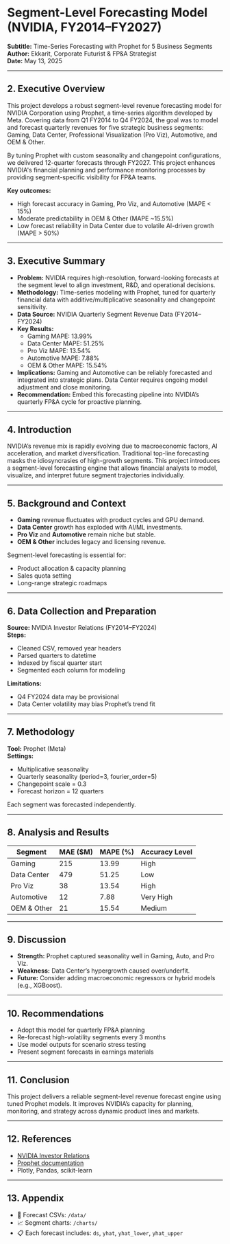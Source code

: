 # Segment-Level Forecasting Model (NVIDIA, FY2014–FY2027)

**Subtitle:** Time-Series Forecasting with Prophet for 5 Business Segments  
**Author:** Ekkarit, Corporate Futurist & FP&A Strategist  
**Date:** May 13, 2025  

---

## 2. Executive Overview

This project develops a robust segment-level revenue forecasting model for NVIDIA Corporation using Prophet, a time-series algorithm developed by Meta. Covering data from Q1 FY2014 to Q4 FY2024, the goal was to model and forecast quarterly revenues for five strategic business segments: Gaming, Data Center, Professional Visualization (Pro Viz), Automotive, and OEM & Other.

By tuning Prophet with custom seasonality and changepoint configurations, we delivered 12-quarter forecasts through FY2027. This project enhances NVIDIA's financial planning and performance monitoring processes by providing segment-specific visibility for FP&A teams.

**Key outcomes:**
- High forecast accuracy in Gaming, Pro Viz, and Automotive (MAPE < 15%)
- Moderate predictability in OEM & Other (MAPE ~15.5%)
- Low forecast reliability in Data Center due to volatile AI-driven growth (MAPE > 50%)

---

## 3. Executive Summary

- **Problem:** NVIDIA requires high-resolution, forward-looking forecasts at the segment level to align investment, R&D, and operational decisions.
- **Methodology:** Time-series modeling with Prophet, tuned for quarterly financial data with additive/multiplicative seasonality and changepoint sensitivity.
- **Data Source:** NVIDIA Quarterly Segment Revenue Data (FY2014–FY2024)
- **Key Results:**
  - Gaming MAPE: 13.99%
  - Data Center MAPE: 51.25%
  - Pro Viz MAPE: 13.54%
  - Automotive MAPE: 7.88%
  - OEM & Other MAPE: 15.54%
- **Implications:** Gaming and Automotive can be reliably forecasted and integrated into strategic plans. Data Center requires ongoing model adjustment and close monitoring.
- **Recommendation:** Embed this forecasting pipeline into NVIDIA’s quarterly FP&A cycle for proactive planning.

---

## 4. Introduction

NVIDIA’s revenue mix is rapidly evolving due to macroeconomic factors, AI acceleration, and market diversification. Traditional top-line forecasting masks the idiosyncrasies of high-growth segments. This project introduces a segment-level forecasting engine that allows financial analysts to model, visualize, and interpret future segment trajectories individually.

---

## 5. Background and Context

- **Gaming** revenue fluctuates with product cycles and GPU demand.  
- **Data Center** growth has exploded with AI/ML investments.  
- **Pro Viz** and **Automotive** remain niche but stable.  
- **OEM & Other** includes legacy and licensing revenue.  

Segment-level forecasting is essential for:
- Product allocation & capacity planning
- Sales quota setting
- Long-range strategic roadmaps

---

## 6. Data Collection and Preparation

**Source:** NVIDIA Investor Relations (FY2014–FY2024)  
**Steps:**
- Cleaned CSV, removed year headers
- Parsed quarters to datetime
- Indexed by fiscal quarter start
- Segmented each column for modeling

**Limitations:**
- Q4 FY2024 data may be provisional
- Data Center volatility may bias Prophet’s trend fit

---

## 7. Methodology

**Tool:** Prophet (Meta)  
**Settings:**
- Multiplicative seasonality
- Quarterly seasonality (period=3, fourier_order=5)
- Changepoint scale = 0.3
- Forecast horizon = 12 quarters

Each segment was forecasted independently.

---

## 8. Analysis and Results

| Segment        | MAE ($M) | MAPE (%) | Accuracy Level |
|----------------|----------|-----------|-----------------|
| Gaming         | 215      | 13.99     | High            |
| Data Center    | 479      | 51.25     | Low             |
| Pro Viz        | 38       | 13.54     | High            |
| Automotive     | 12       | 7.88      | Very High       |
| OEM & Other    | 21       | 15.54     | Medium          |

---

## 9. Discussion

- **Strength:** Prophet captured seasonality well in Gaming, Auto, and Pro Viz.
- **Weakness:** Data Center’s hypergrowth caused over/underfit.
- **Future:** Consider adding macroeconomic regressors or hybrid models (e.g., XGBoost).

---

## 10. Recommendations

- Adopt this model for quarterly FP&A planning
- Re-forecast high-volatility segments every 3 months
- Use model outputs for scenario stress testing
- Present segment forecasts in earnings materials

---

## 11. Conclusion

This project delivers a reliable segment-level revenue forecast engine using tuned Prophet models. It improves NVIDIA’s capacity for planning, monitoring, and strategy across dynamic product lines and markets.

---

## 12. References

- [NVIDIA Investor Relations](https://investor.nvidia.com/)
- [Prophet documentation](https://facebook.github.io/prophet/)
- Plotly, Pandas, scikit-learn

---

## 13. Appendix

- 📁 Forecast CSVs: `/data/`
- 📈 Segment charts: `/charts/`
- 📋 Each forecast includes: `ds`, `yhat`, `yhat_lower`, `yhat_upper`
